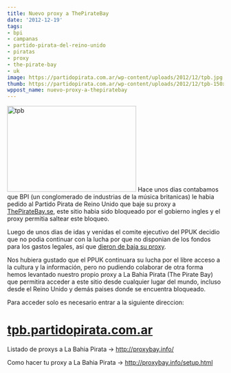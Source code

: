 ```yaml
---
title: Nuevo proxy a ThePirateBay
date: '2012-12-19'
tags:
- bpi
- campanas
- partido-pirata-del-reino-unido
- piratas
- proxy
- the-pirate-bay
- uk
image: https://partidopirata.com.ar/wp-content/uploads/2012/12/tpb.jpg
thumb: https://partidopirata.com.ar/wp-content/uploads/2012/12/tpb-150x150.jpg
wppost_name: nuevo-proxy-a-thepiratebay
---
```


<img src="https://partidopirata.com.ar/wp-content/uploads/2012/12/tpb-300x200.jpg" alt="tpb" width="300" height="200" class="alignleft size-medium wp-image-7926" />
Hace unos dias contabamos que BPI (un conglomerado de industrias de la música britanicas) le habia pedido al Partido Pirata de Reino Unido que baje su proxy a <a href="http://ThePirateBay.se" title="The Pirate Bay" target="_blank">ThePirateBay.se</a>, este sitio habia sido bloqueado por el gobierno ingles y el proxy permitia saltear este bloqueo.

Luego de unos dias de idas y venidas el comite ejecutivo del PPUK decidio que no podia continuar con la lucha por que no disponian de los fondos para los gastos legales, así que <a href="http://www.pirateparty.org.uk/press/releases/2012/dec/19/bpi-legal-action-update/" target="_blank">dieron de baja su proxy</a>.

Nos hubiera gustado que el PPUK continuara su lucha por el libre acceso a la cultura y la información, pero no pudiendo colaborar de otra forma hemos levantado nuestro propio proxy a La Bahia Pirata (The Pirate Bay) que permitira acceder a este sitio desde cualquier lugar del mundo, incluso desde el Reino Unido y demás paises donde se encuentra bloqueado.

Para acceder solo es necesario entrar a la siguiente direccion:

<h1><a href="https://tpb.partidopirata.com.ar">tpb.partidopirata.com.ar</a></h1>

Listado de proxys a La Bahia Pirata -> http://proxybay.info/

Como hacer tu proxy a La Bahia Pirata -> http://proxybay.info/setup.html
